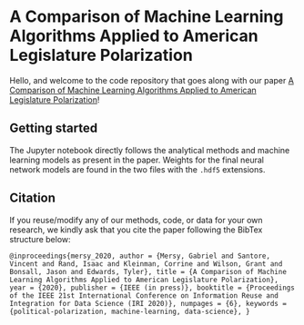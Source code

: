 # A Comparison of Machine Learning Algorithms Applied to American Legislature Polarization
Hello, and welcome to the code repository that goes along with our paper [A Comparison of Machine Learning Algorithms Applied to American Legislature Polarization](https://drive.google.com/file/d/1Fm3mqgcE9eBrPPaTISlfVU8SQnGFZ4b0/view?usp=sharing)!

## Getting started
The Jupyter notebook directly follows the analytical methods and machine learning models as present in the paper. Weights for the final neural network models are found in the two files with the `.hdf5` extensions. 

## Citation
If you reuse/modify any of our methods, code, or data for your own research, we kindly ask that you cite the paper following the BibTex structure below:

`@inproceedings{mersy_2020,
author = {Mersy, Gabriel and Santore, Vincent and Rand, Isaac and Kleinman, Corrine and Wilson, Grant and Bonsall, Jason and Edwards, Tyler},
title = {A Comparison of Machine Learning Algorithms Applied to American Legislature Polarization},
year = {2020},
publisher = {IEEE (in press)},
booktitle = {Proceedings of the IEEE 21st International Conference on Information Reuse and Integration for Data Science (IRI 2020)},
numpages = {6},
keywords = {political-polarization, machine-learning, data-science},
}`
